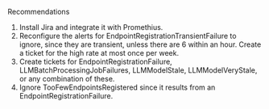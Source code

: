 Recommendations
1. Install Jira and integrate it with Promethius.
2. Reconfigure the alerts for EndpointRegistrationTransientFailure to ignore, since they are transient, unless there are 6 within an hour.  Create a ticket for the high rate at most once per week.
3. Create tickets for EndpointRegistrationFailure, LLMBatchProcessingJobFailures, LLMModelStale, LLMModelVeryStale, or any combination of these.
4. Ignore TooFewEndpointsRegistered since it results from an EndpointRegistrationFailure.
